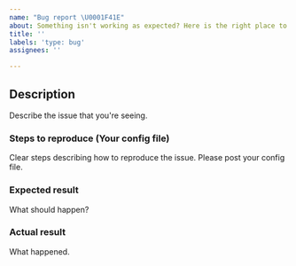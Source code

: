 ```yaml
---
name: "Bug report \U0001F41E"
about: Something isn't working as expected? Here is the right place to report.
title: ''
labels: 'type: bug'
assignees: ''

---
```


<!--
  Please fill out each section below, otherwise your issue will be closed.

  Before opening a new issue, please search existing issues: https://github.com/LekoArts/figma-theme-ui/issues
-->

## Description

Describe the issue that you're seeing.

### Steps to reproduce (Your config file)

Clear steps describing how to reproduce the issue. Please post your config file.

### Expected result

What should happen?

### Actual result

What happened.

